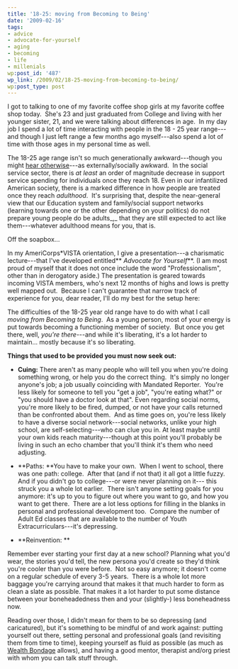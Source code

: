 ```yaml
---
title: '18-25: moving from Becoming to Being'
date: '2009-02-16'
tags:
- advice
- advocate-for-yourself
- aging
- becoming
- life
- millenials
wp:post_id: '487'
wp_link: /2009/02/18-25-moving-from-becoming-to-being/
wp:post_type: post
---
```


I got to talking to one of my favorite coffee shop girls at my favorite coffee shop today.  She's 23 and just graduated from College and living with her younger sister, 21, and we were talking about differences in age.  In my day job I spend a lot of time interacting with people in the 18 - 25 year range---and though I just left range a few months ago myself---also spend a lot of time with those ages in my personal time as well.

The 18-25 age range isn't so much generationally awkward---though you might [hear otherwise](http://www.reason.com/news/show/28956.html)---as externally/socially awkward.  In the social service sector, there is _at least_ an order of magnitude decrease in support service spending for individuals once they reach 18. Even in our infantilized American society, there is a marked difference in how people are treated once they reach _adulthood_.  It's surprising that, despite the near-general view that our Education system and family/social support networks (learning towards one or the other depending on your politics) do not prepare young people do be adults_,_ that they are still expected to act like them---whatever adulthood means for you, that is.

Off the soapbox...

In my AmeriCorps\*VISTA orientation, I give a presentation---a charismatic lecture---that I've developed entitled** _Advocate for Yourself_**. (I am most proud of myself that it does not once include the word "Professionalism", other than in derogatory aside.) The presentation is geared towards incoming VISTA members, who's next 12 months of highs and lows is pretty well mapped out.  Because I can't guarantee that narrow track of experience for you, dear reader, I'll do my best for the setup here:

The difficulties of the 18-25 year old range have to do with what I call _moving from Becoming to Being_.  As a young person, most of your energy is put towards becoming a functioning member of society.  But once you get there, well, _you're there_---and while it's liberating, it's a lot harder to maintain... mostly because it's so liberating.

**Things that used to be provided you must now seek out:**

- **Cuing:** There aren't as many people who will tell you when you're doing something wrong, or help you do the correct thing.  It's simply no longer anyone's job; a job usually coinciding with Mandated Reporter.  You're less likely for someone to tell you "get a job", "you're eating what?" or "you should have a doctor look at that". Even regarding social norms, you're more likely to be fired, dumped, or not have your calls returned than be confronted about them.  And as time goes on, you're less likely to have a diverse social network---social networks, unlike your high school, are self-selecting---who can clue you in. At least maybe until your own kids reach maturity---though at this point you'll probably be living in such an echo chamber that you'll think it's them who need adjusting.

- **Paths: **You have to make your own.  When I went to school, there was one path: college.  After that (and if not that) it all got a little fuzzy. And if you didn't go to college---or were never planning on it--- this struck you a whole lot earlier.  There isn't anyone setting goals for you anymore: it's up to you to figure out where you want to go, and how you want to get there.  There are a lot less options for filling in the blanks in personal and professional development too.  Compare the number of Adult Ed classes that are available to the number of Youth Extracurriculars---it's depressing.

- **Reinvention: **

Remember ever starting your first day at a new school? Planning what you'd wear, the stories you'd tell, the new persona you'd create so they'd think you're cooler than you were before.  Not so easy anymore; it doesn't come on a regular schedule of every 3-5 years.  There is a whole lot more baggage you're carrying around that makes it that much harder to form as clean a slate as possible. That makes it a lot harder to put some distance between your boneheadedness then and your (slightly-) less boneheadness now.

Reading over those, I didn't mean for them to be so depressing (and caricatured), but it's something to be mindful of and work against: putting yourself out there, setting personal and professional goals (and revisiting them from time to time), keeping yourself as fluid as possible (as much as [Wealth Bondage](http://www.wealthbondage.com/2005/05/the_constructio.html) allows), and having a good mentor, therapist and/org priest with whom you can talk stuff through.
